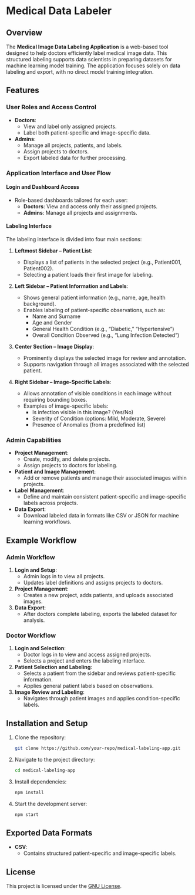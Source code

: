 # Medical Data Labeler

## Overview
The **Medical Image Data Labeling Application** is a web-based tool designed to help doctors efficiently label medical image data. This structured labeling supports data scientists in preparing datasets for machine learning model training. The application focuses solely on data labeling and export, with no direct model training integration.

## Features

### User Roles and Access Control
- **Doctors**: 
  - View and label only assigned projects.
  - Label both patient-specific and image-specific data.
- **Admins**:
  - Manage all projects, patients, and labels.
  - Assign projects to doctors.
  - Export labeled data for further processing.

### Application Interface and User Flow

#### Login and Dashboard Access
- Role-based dashboards tailored for each user:
  - **Doctors**: View and access only their assigned projects.
  - **Admins**: Manage all projects and assignments.

#### Labeling Interface
The labeling interface is divided into four main sections:

1. **Leftmost Sidebar – Patient List**:
   - Displays a list of patients in the selected project (e.g., Patient001, Patient002).
   - Selecting a patient loads their first image for labeling.

2. **Left Sidebar – Patient Information and Labels**:
   - Shows general patient information (e.g., name, age, health background).
   - Enables labeling of patient-specific observations, such as:
     - Name and Surname
     - Age and Gender
     - General Health Condition (e.g., “Diabetic,” “Hypertensive”)
     - Overall Condition Observed (e.g., “Lung Infection Detected”)

3. **Center Section – Image Display**:
   - Prominently displays the selected image for review and annotation.
   - Supports navigation through all images associated with the selected patient.

4. **Right Sidebar – Image-Specific Labels**:
   - Allows annotation of visible conditions in each image without requiring bounding boxes.
   - Examples of image-specific labels:
     - Is infection visible in this image? (Yes/No)
     - Severity of Condition (options: Mild, Moderate, Severe)
     - Presence of Anomalies (from a predefined list)

### Admin Capabilities
- **Project Management**:
  - Create, modify, and delete projects.
  - Assign projects to doctors for labeling.
- **Patient and Image Management**:
  - Add or remove patients and manage their associated images within projects.
- **Label Management**:
  - Define and maintain consistent patient-specific and image-specific labels across projects.
- **Data Export**:
  - Download labeled data in formats like CSV or JSON for machine learning workflows.

## Example Workflow

### Admin Workflow
1. **Login and Setup**:
   - Admin logs in to view all projects.
   - Updates label definitions and assigns projects to doctors.
2. **Project Management**:
   - Creates a new project, adds patients, and uploads associated images.
3. **Data Export**:
   - After doctors complete labeling, exports the labeled dataset for analysis.

### Doctor Workflow
1. **Login and Selection**:
   - Doctor logs in to view and access assigned projects.
   - Selects a project and enters the labeling interface.
2. **Patient Selection and Labeling**:
   - Selects a patient from the sidebar and reviews patient-specific information.
   - Applies general patient labels based on observations.
3. **Image Review and Labeling**:
   - Navigates through patient images and applies condition-specific labels.

## Installation and Setup

1. Clone the repository:
   ```bash
   git clone https://github.com/your-repo/medical-labeling-app.git
   ```
2. Navigate to the project directory:
   ```bash
   cd medical-labeling-app
   ```
3. Install dependencies:
   ```bash
   npm install
   ```
4. Start the development server:
   ```bash
   npm start
   ```

## Exported Data Formats

- **CSV**:
  - Contains structured patient-specific and image-specific labels.

## License
This project is licensed under the [GNU License](LICENSE).

